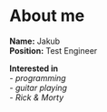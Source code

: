 # About me

**Name:** Jakub  
**Position:** Test Engineer

**Interested in**  
*- programming*  
*- guitar playing*  
*- Rick & Morty*  
